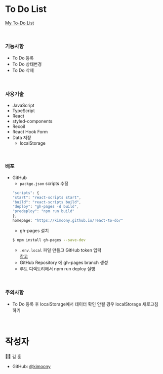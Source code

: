 # To Do List

[My To-Do List](https://kimoony.github.io/react-to-do)

<br/>

### 기능사항
- To Do 등록
- To Do 상태변경
- To Do 삭제

<br/>

### 사용기술
- JavaScript
- TypeScript
- React 
- styled-components
- Recoil
- React Hook Form
- Data 저장
  - localStorage

<br/>

### 배포
- GitHub
  - `packge.json` scripts 수정
  ```js
  "scripts": {
  "start": "react-scripts start",
  "build": "react-scripts build",
  "deploy": "gh-pages -d build",
  "predeploy": "npm run build"
  },
  homepage: "https://kimoony.github.io/react-to-do/"
  ```
   - gh-pages 설치
    ```zsh
    $ npm install gh-pages --save-dev
    ```
  - `.env.local` 파일 만들고 GitHub token 입력  
  [참고](https://yakjeon.tistory.com/99)
  - GitHub Repository 에 gh-pages branch 생성
  - 루트 디렉토리에서 npm run deploy 실행  

<br/>

  ### 주의사항
  - To Do 등록 후 localStorage에서 데이터 확인 안될 경우 localStorage 새로고침 하기

  <br />

# 작성자

👨‍💻 김 훈
- GitHub: [@kimoony](https://github.com/kimoony)